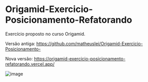 # Origamid-Exercicio-Posicionamento-Refatorando

Exercício proposto no curso Origamid. 

Versão antiga: https://github.com/matheuslei/Origamid-Exercicio-Posicionamento-

Nova versão: https://origamid-exercicio-posicionamento-refatorando.vercel.app/

![image](https://user-images.githubusercontent.com/65515537/230382734-21722405-93b7-4e40-825b-c66a1b9c8ee7.png)
